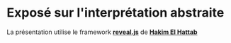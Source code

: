 Exposé sur l'interprétation abstraite
=====================================

La présentation utilise le framework **[reveal.js](https://github.com/hakimel/reveal.js)** de **[Hakim El Hattab](http://hakim.se)**
